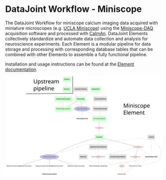 # DataJoint Workflow - Miniscope

The DataJoint Workflow for miniscope calcium imaging data acquired with miniature
microscopes (e.g. [UCLA Miniscope](https://github.com/Aharoni-Lab/Miniscope-v4)) using
the [Miniscope-DAQ](https://github.com/Aharoni-Lab/Miniscope-DAQ-QT-Software)
acquisition software and processed with
[CaImAn](https://github.com/flatironinstitute/CaImAn). DataJoint Elements collectively
standardize and automate data collection and analysis for neuroscience experiments. Each
Element is a modular pipeline for data storage and processing with corresponding
database tables that can be combined with other Elements to assemble a fully functional
pipeline.

Installation and usage instructions can be found at the [Element documentation](https://datajoint.com/docs/elements/element-miniscope).

![element miniscope diagram](images/attached_miniscope_element.svg)
